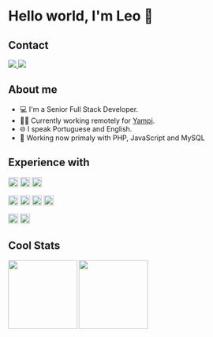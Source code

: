 # Hello world, I'm Leo 👋

## Contact
<p>
   <a
        href="https://br.linkedin.com/in/leonardo-bortolotti-038772156"
        target="_blank"
    >
        <img src="https://img.shields.io/badge/-LinkedIn-blue?style=flat-square&logo=Linkedin&logoColor=white"/>
    </a>
   <a
        href="mailto:leonardomarques343@gmail.com"
        target="_blank"
    >
        <img src="https://img.shields.io/badge/Gmail-D14836?style=flat-square&logo=gmail&logoColor=white"/>
    </a>
</p>

## About me
- 💻 I'm a Senior Full Stack Developer. 
- 👨‍💻 Currently working remotely for [Yampi](https://yampi.com.br/).
- 🌐 I speak Portuguese and English.
- 🔭 Working now primaly with PHP, JavaScript and MySQL

## Experience with

<code><img height="20" src="https://img.shields.io/badge/PHP-777BB4?style=flat-square&logo=php&logoColor=white"></code> 
<code><img height="20" src="https://img.shields.io/badge/JavaScript-323330?style=flat-square&logo=javascript&logoColor=F7DF1E"></code>
<code><img height="20" src="https://img.shields.io/badge/Laravel-FF2D20?style=for-the-badge&logo=laravel&logoColor=white"></a></code>

<code><img height="20" src="https://img.shields.io/badge/HTML-239120?style=flat-square&logo=html5&logoColor=white"></code>
<code><img height="20" src="https://img.shields.io/badge/CSS-239120?&style=flat-square&logo=css3&logoColor=white"></code>
<code><img height="20" src="https://img.shields.io/badge/Postman-FF6C37?style=flat-square&logo=Postman&logoColor=white"></code>
<code><img height="20" src="https://img.shields.io/badge/Git-F05032?style=flat-square&logo=git&logoColor=white"></code>

<code><img height="20" src="https://img.shields.io/badge/PostgreSQL-316192?style=flat-square&logo=postgresql&logoColor=white"></code> 
<code><img height="20" src="https://img.shields.io/badge/MySQL-00000F?style=flat-square&logo=mysql&logoColor=white"></code>

## Cool Stats

<img src="https://github-readme-stats-lake-nine.vercel.app/api?username=leonardobortolotti&count_private=true&show_icons=true&theme=onedark" align="left" height="140"/>

<img src="https://github-readme-stats-lake-nine.vercel.app/api/top-langs/?username=leonardobortolotti&theme=onedark&layout=compact&langs_count=4" align="left" height="140" />
